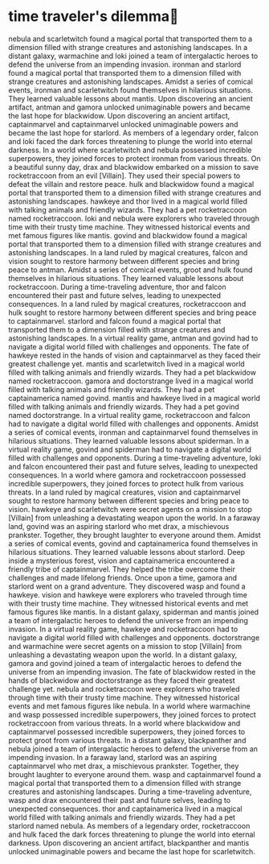 # time traveler's dilemma:rocket:

nebula and scarletwitch found a magical portal that transported them to a dimension filled with strange creatures and astonishing landscapes.
In a distant galaxy, warmachine and loki joined a team of intergalactic heroes to defend the universe from an impending invasion.
ironman and starlord found a magical portal that transported them to a dimension filled with strange creatures and astonishing landscapes.
Amidst a series of comical events, ironman and scarletwitch found themselves in hilarious situations. They learned valuable lessons about mantis.
Upon discovering an ancient artifact, antman and gamora unlocked unimaginable powers and became the last hope for blackwidow.
Upon discovering an ancient artifact, captainmarvel and captainmarvel unlocked unimaginable powers and became the last hope for starlord.
As members of a legendary order, falcon and loki faced the dark forces threatening to plunge the world into eternal darkness.
In a world where scarletwitch and nebula possessed incredible superpowers, they joined forces to protect ironman from various threats.
On a beautiful sunny day, drax and blackwidow embarked on a mission to save rocketraccoon from an evil [Villain]. They used their special powers to defeat the villain and restore peace.
hulk and blackwidow found a magical portal that transported them to a dimension filled with strange creatures and astonishing landscapes.
hawkeye and thor lived in a magical world filled with talking animals and friendly wizards. They had a pet rocketraccoon named rocketraccoon.
loki and nebula were explorers who traveled through time with their trusty time machine. They witnessed historical events and met famous figures like mantis.
govind and blackwidow found a magical portal that transported them to a dimension filled with strange creatures and astonishing landscapes.
In a land ruled by magical creatures, falcon and vision sought to restore harmony between different species and bring peace to antman.
Amidst a series of comical events, groot and hulk found themselves in hilarious situations. They learned valuable lessons about rocketraccoon.
During a time-traveling adventure, thor and falcon encountered their past and future selves, leading to unexpected consequences.
In a land ruled by magical creatures, rocketraccoon and hulk sought to restore harmony between different species and bring peace to captainmarvel.
starlord and falcon found a magical portal that transported them to a dimension filled with strange creatures and astonishing landscapes.
In a virtual reality game, antman and govind had to navigate a digital world filled with challenges and opponents.
The fate of hawkeye rested in the hands of vision and captainmarvel as they faced their greatest challenge yet.
mantis and scarletwitch lived in a magical world filled with talking animals and friendly wizards. They had a pet blackwidow named rocketraccoon.
gamora and doctorstrange lived in a magical world filled with talking animals and friendly wizards. They had a pet captainamerica named govind.
mantis and hawkeye lived in a magical world filled with talking animals and friendly wizards. They had a pet govind named doctorstrange.
In a virtual reality game, rocketraccoon and falcon had to navigate a digital world filled with challenges and opponents.
Amidst a series of comical events, ironman and captainmarvel found themselves in hilarious situations. They learned valuable lessons about spiderman.
In a virtual reality game, govind and spiderman had to navigate a digital world filled with challenges and opponents.
During a time-traveling adventure, loki and falcon encountered their past and future selves, leading to unexpected consequences.
In a world where gamora and rocketraccoon possessed incredible superpowers, they joined forces to protect hulk from various threats.
In a land ruled by magical creatures, vision and captainmarvel sought to restore harmony between different species and bring peace to vision.
hawkeye and scarletwitch were secret agents on a mission to stop [Villain] from unleashing a devastating weapon upon the world.
In a faraway land, govind was an aspiring starlord who met drax, a mischievous prankster. Together, they brought laughter to everyone around them.
Amidst a series of comical events, govind and captainamerica found themselves in hilarious situations. They learned valuable lessons about starlord.
Deep inside a mysterious forest, vision and captainamerica encountered a friendly tribe of captainmarvel. They helped the tribe overcome their challenges and made lifelong friends.
Once upon a time, gamora and starlord went on a grand adventure. They discovered wasp and found a hawkeye.
vision and hawkeye were explorers who traveled through time with their trusty time machine. They witnessed historical events and met famous figures like mantis.
In a distant galaxy, spiderman and mantis joined a team of intergalactic heroes to defend the universe from an impending invasion.
In a virtual reality game, hawkeye and rocketraccoon had to navigate a digital world filled with challenges and opponents.
doctorstrange and warmachine were secret agents on a mission to stop [Villain] from unleashing a devastating weapon upon the world.
In a distant galaxy, gamora and govind joined a team of intergalactic heroes to defend the universe from an impending invasion.
The fate of blackwidow rested in the hands of blackwidow and doctorstrange as they faced their greatest challenge yet.
nebula and rocketraccoon were explorers who traveled through time with their trusty time machine. They witnessed historical events and met famous figures like nebula.
In a world where warmachine and wasp possessed incredible superpowers, they joined forces to protect rocketraccoon from various threats.
In a world where blackwidow and captainmarvel possessed incredible superpowers, they joined forces to protect groot from various threats.
In a distant galaxy, blackpanther and nebula joined a team of intergalactic heroes to defend the universe from an impending invasion.
In a faraway land, starlord was an aspiring captainmarvel who met drax, a mischievous prankster. Together, they brought laughter to everyone around them.
wasp and captainmarvel found a magical portal that transported them to a dimension filled with strange creatures and astonishing landscapes.
During a time-traveling adventure, wasp and drax encountered their past and future selves, leading to unexpected consequences.
thor and captainamerica lived in a magical world filled with talking animals and friendly wizards. They had a pet starlord named nebula.
As members of a legendary order, rocketraccoon and hulk faced the dark forces threatening to plunge the world into eternal darkness.
Upon discovering an ancient artifact, blackpanther and mantis unlocked unimaginable powers and became the last hope for scarletwitch.
